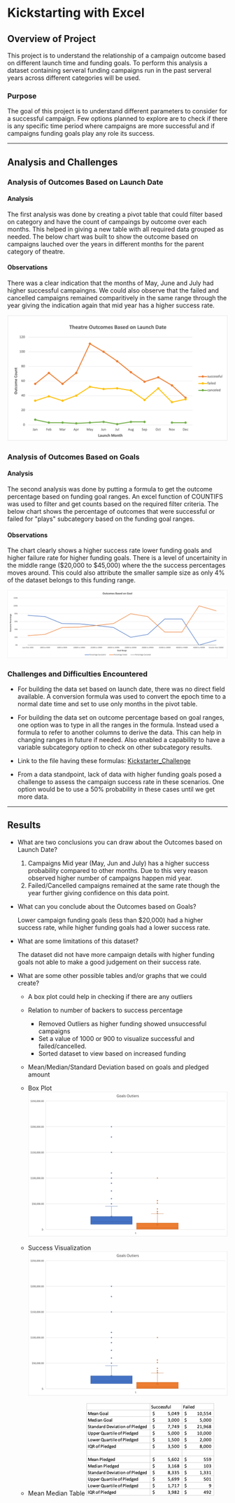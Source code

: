 # Kickstarting with Excel

## Overview of Project

This project is to understand the relationship of a campaign outcome based on different launch time and funding goals. To perform this analysis a dataset containing serveral funding campaigns run in the past serveral years across different categories will be used.

### Purpose

The goal of this project is to understand different parameters to consider for a successful campaign. Few options planned to explore are to check if there is any specific time period where campaigns are more successful and if campaigns funding goals play any role its success.

---

## Analysis and Challenges

### Analysis of Outcomes Based on Launch Date

#### Analysis

The first analysis was done by creating a pivot table that could filter based on category and have the count of campaings by outcome over each months. This helped in giving a new table with all required data grouped as needed. The below chart was built to show the outcome based on campaigns lauched over the years in different months for the parent category of theatre.

#### Observations

There was a clear indication that the months of May, June and July had higher successful campaingns. We could also observe that the failed and cancelled campaigns remained comparitively in the same range through the year giving the indication again that mid year has a higher success rate.

![Theater Outcomes Based on Launch Date](resources/Theater_Outcomes_vs_Launch.png)

### Analysis of Outcomes Based on Goals

#### Analysis

The second analysis was done by putting a formula to get the outcome percentage based on funding goal ranges. An excel function of COUNTIFS was used to filter and get counts based on the required filter criteria. The below chart shows the percentage of outcomes that were successful or failed for "plays" subcategory based on the funding goal ranges.

#### Observations

The chart clearly shows a higher success rate lower funding goals and higher failure rate for higher funding goals. There is a level of uncertainity in the middle range ($20,000 to $45,000) where the the success percentages moves around. This could also attribute the smaller sample size as only 4% of the dataset belongs to this funding range.

![Outcomes Based on Goal](resources/Outcomes_vs_Goals.png)

### Challenges and Difficulties Encountered

* For building the data set based on launch date, there was no direct field available. A conversion formula was used to convert the epoch time to a normal date time and set to use only months in the pivot table.

* For building the data set on outcome percentage based on goal ranges, one option was to type in all the ranges in the formula. Instead used a formula to refer to another columns to derive the data. This can help in changing ranges in future if needed. Also enabled a capability to have a variable subcategory option to check on other subcategory results.

* Link to the file having these formulas: [Kickstarter_Challenge](Kickstarter_Challenge.xlsx)

* From a data standpoint, lack of data with higher funding goals posed a challenge to assess the campaign success rate in these scenarios. One option would be to use a 50% probability in these cases until we get more data.

---

## Results

- What are two conclusions you can draw about the Outcomes based on Launch Date?

    1. Campaigns Mid year (May, Jun and July) has a higher success probability compared to other months. Due to this very reason observed higher number of campaigns happen mid year.
    2. Failed/Cancelled campaigns remained at the same rate though the year further giving confidence on this data point.

- What can you conclude about the Outcomes based on Goals?

    Lower campaign funding goals (less than $20,000) had a higher success rate, while higher funding goals had a lower success rate.

- What are some limitations of this dataset?

    The dataset did not have more campaign details with higher funding goals not able to make a good judgement on their success rate.

- What are some other possible tables and/or graphs that we could create?

    * A box plot could help in checking if there are any outliers
    * Relation to number of backers to success percentage
      * Removed Outliers as higher funding showed unsuccessful campaigns
      * Set a value of 1000 or 900 to visualize successful and failed/cancelled.
      * Sorted dataset to view based on increased funding
    * Mean/Median/Standard Deviation based on goals and pledged amount

    * Box Plot
    ![GoalOutliers](resources/GoalOutliers.png)

    * Success Visualization
    ![GoalOutliers](resources/GoalOutliers.png)

    * Mean Median Table
    ![MeanMedianTable](resources/MeanMedianTable.png)
